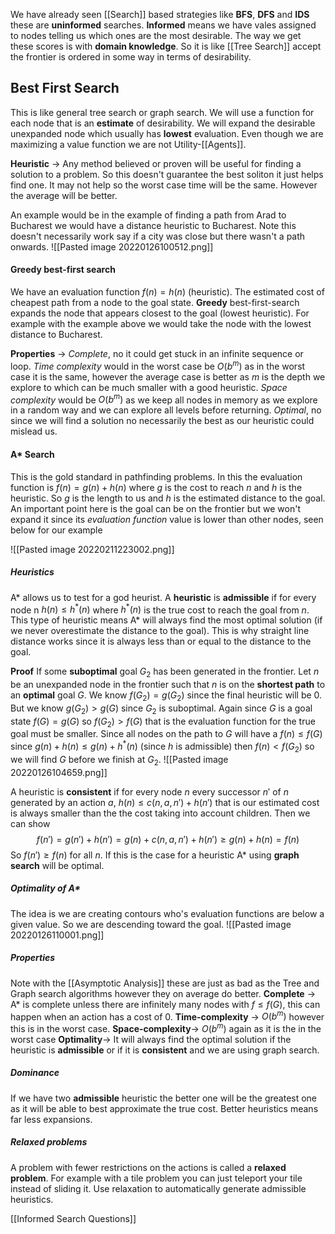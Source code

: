 We have already seen [[Search]] based strategies like **BFS**, **DFS** and **IDS** these are **uninformed** searches. **Informed** means we have vales assigned to nodes telling us which ones are the most desirable. The way we get these scores is with **domain knowledge**. So it is like [[Tree Search]] accept the frontier is ordered in some way in terms of desirability.

## Best First Search
This is like general tree search or graph search. We will use a function for each node that is an **estimate** of desirability. We will expand the desirable unexpanded node which usually has **lowest** evaluation. Even though we are maximizing a value function we are not Utility-[[Agents]].

**Heuristic** -> Any method believed or proven will be useful for finding a solution to a problem. So this doesn't guarantee the best soliton it just helps find one. It may not help so the worst case time will be the same. However the average will be better.

An example would be in the example of finding a path from Arad to Bucharest we would have a distance heuristic to Bucharest. Note this doesn't necessarily work say if a city was close but there wasn't a path onwards.
![[Pasted image 20220126100512.png]]

#### Greedy best-first search
We have an evaluation function $f(n)=h(n)$ (heuristic). The estimated cost of cheapest path from a node to the goal state. **Greedy** best-first-search expands the node that appears closest to the goal (lowest heuristic). For example with the example above we would take the node with the lowest distance to Bucharest. 

**Properties** -> *Complete*, no it could get stuck in an infinite sequence or loop. *Time complexity* would in the worst case be $O(b^m)$ as in the worst case it is the same, however the average case is better as $m$ is the depth we explore to which can be much smaller with a good heuristic. *Space complexity* would be $O(b^m)$ as we keep all nodes in memory as we explore in a random way and we can explore all levels before returning. *Optimal*, no since we will find a solution no necessarily the best as our heuristic could mislead us.

#### A* Search
This is the gold standard in pathfinding problems. In this the evaluation function is $f(n)=g(n)+h(n)$ where $g$ is the cost to reach $n$ and $h$ is the heuristic. So $g$ is the length to us and $h$ is the estimated distance to the goal. An important point here is the goal can be on the frontier but we won't expand it since its *evaluation function* value is lower than other nodes, seen below for our example

![[Pasted image 20220211223002.png]]

##### Heuristics
A* allows us to test for a god heurist. A **heuristic** is **admissible** if for every node n $h(n)\le h^*(n)$ where $h^*(n)$ is the true cost to reach the goal from $n$. This type of heuristic means A* will always find the most optimal solution (if we never overestimate the distance to the goal). This is why straight line distance works since it is always less than or equal to the distance to the goal.

**Proof** 
If some **suboptimal** goal $G_2$ has been generated in the frontier. Let $n$ be an unexpanded node in the frontier such that $n$ is on the **shortest path** to an **optimal** goal $G$. We know $f(G_2)=g(G_2)$ since the final heuristic will be 0. But we know $g(G_2)>g(G)$ since $G_2$ is suboptimal. Again since $G$ is a goal state $f(G)=g(G)$ so $f(G_2)>f(G)$ that is the evaluation function for the true goal must be smaller. Since all nodes on the path to $G$ will have a $f(n)\le f(G)$  since $g(n)+h(n)\le g(n)+h^*(n)$ (since $h$ is admissible) then $f(n)<f(G_2)$ so we will find $G$ before we finish at $G_2$.
![[Pasted image 20220126104659.png]]

A heuristic is **consistent** if for every node $n$ every successor $n'$ of $n$ generated by an action $a$, $h(n)\le c(n,a,n')+h(n')$ that is  our estimated cost is always smaller than the the cost taking into account children. Then we can show
$$
f(n')=g(n')+h(n')=g(n)+c(n,a,n')+h(n')\ge g(n)+h(n)=f(n)
$$
So $f(n')\ge f(n)$ for all $n$. If this is the case for a heuristic A* using **graph search** will be optimal.

##### Optimality of A*
The idea is we are creating contours who's evaluation functions are below a given value. So we are descending toward the goal.
![[Pasted image 20220126110001.png]]

##### Properties
Note with the [[Asymptotic Analysis]] these are just as bad as the Tree and Graph search algorithms however they on average do better.
**Complete** -> A* is complete unless there are infinitely many nodes with $f\le f(G)$, this can happen when an action has a cost of 0.
**Time-complexity** -> $O(b^m)$ however this is in the worst case.
**Space-complexity**-> $O(b^m)$ again as it is the in the worst case
**Optimality**-> It will always find the optimal solution if the heuristic is **admissible** or if it is **consistent** and we are using graph search.

##### Dominance
If we have two **admissible** heuristic the better one will be the greatest one as it will be able to best approximate the true cost. Better heuristics means far less expansions.

##### Relaxed problems
A problem with fewer restrictions on the actions is called a **relaxed problem**. For example with a tile problem you can just teleport your tile instead of sliding it. Use relaxation to automatically generate admissible heuristics.

[[Informed Search Questions]]

